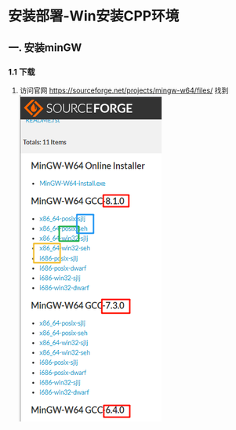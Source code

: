 # 安装部署-Win安装CPP环境

## 一. 安装minGW
### 1.1 下载
1. 访问官网
    https://sourceforge.net/projects/mingw-w64/files/
    找到
    ![alt text](image-1.png)





